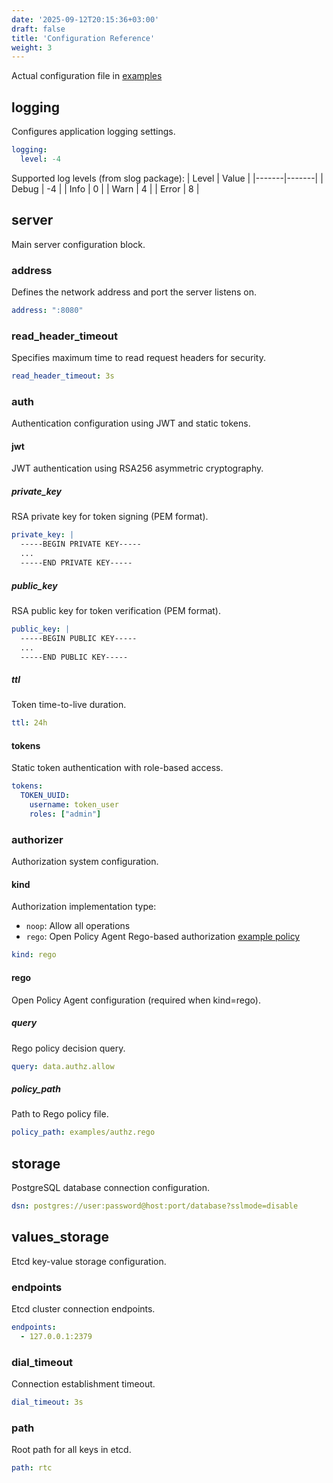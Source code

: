 ```yaml
---
date: '2025-09-12T20:15:36+03:00'
draft: false
title: 'Configuration Reference'
weight: 3
---
```


Actual configuration file in [examples](https://github.com/DesSolo/rtc/blob/master/examples/config.yaml)



## logging

Configures application logging settings.

```yaml
logging:
  level: -4
```

Supported log levels (from slog package):
| Level | Value |
|-------|-------|
| Debug | -4    |
| Info  | 0     |
| Warn  | 4     |
| Error | 8     |

## server

Main server configuration block.

### address

Defines the network address and port the server listens on.

```yaml
address: ":8080"
```

### read_header_timeout

Specifies maximum time to read request headers for security.

```yaml
read_header_timeout: 3s
```

### auth

Authentication configuration using JWT and static tokens.

#### jwt

JWT authentication using RSA256 asymmetric cryptography.

##### private_key

RSA private key for token signing (PEM format).

```yaml
private_key: |
  -----BEGIN PRIVATE KEY-----
  ...
  -----END PRIVATE KEY-----
```

##### public_key

RSA public key for token verification (PEM format).

```yaml
public_key: |
  -----BEGIN PUBLIC KEY-----
  ...
  -----END PUBLIC KEY-----
```

##### ttl

Token time-to-live duration.

```yaml
ttl: 24h
```

#### tokens

Static token authentication with role-based access.

```yaml
tokens:
  TOKEN_UUID:
    username: token_user
    roles: ["admin"]
```

### authorizer

Authorization system configuration.

#### kind

Authorization implementation type:
- `noop`: Allow all operations
- `rego`: Open Policy Agent Rego-based authorization [example policy](https://github.com/DesSolo/rtc/blob/master/examples/authz.rego)

```yaml
kind: rego
```

#### rego

Open Policy Agent configuration (required when kind=rego).

##### query

Rego policy decision query.

```yaml
query: data.authz.allow
```

##### policy_path

Path to Rego policy file.

```yaml
policy_path: examples/authz.rego
```

## storage

PostgreSQL database connection configuration.

```yaml
dsn: postgres://user:password@host:port/database?sslmode=disable
```

## values_storage

Etcd key-value storage configuration.

### endpoints

Etcd cluster connection endpoints.

```yaml
endpoints:
  - 127.0.0.1:2379
```

### dial_timeout

Connection establishment timeout.

```yaml
dial_timeout: 3s
```

### path

Root path for all keys in etcd.

```yaml
path: rtc
```